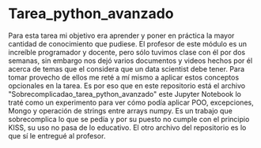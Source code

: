 # Tarea_python_avanzado

Para esta tarea mi objetivo era aprender y poner en práctica la mayor cantidad de conocimiento que pudiese. El profesor de este módulo es un increíble programador y docente,
pero sólo tuvimos clase con él por dos semanas, sin embargo nos dejó varios documentos y videos hechos por él acerca de temas que el considera que un data scientist debe tener.
Para tomar provecho de ellos me reté a mí mismo a aplicar estos conceptos opcionales en la tarea. Es por eso que en este repositorio está el archivo "Sobrecomplicadao_tarea_python_avanzado"  este Jupyter Notebook lo traté como un experimento para ver cómo podía aplicar POO, excepciones, Mongo y operación de strings entre arrays numpy. Es un trabajo que sobrecomplica lo que 
se pedía y por su puesto no cumple con el principio KISS, su uso no pasa de lo educativo. El otro archivo del repositorio es lo que sí le entregué al profesor.
